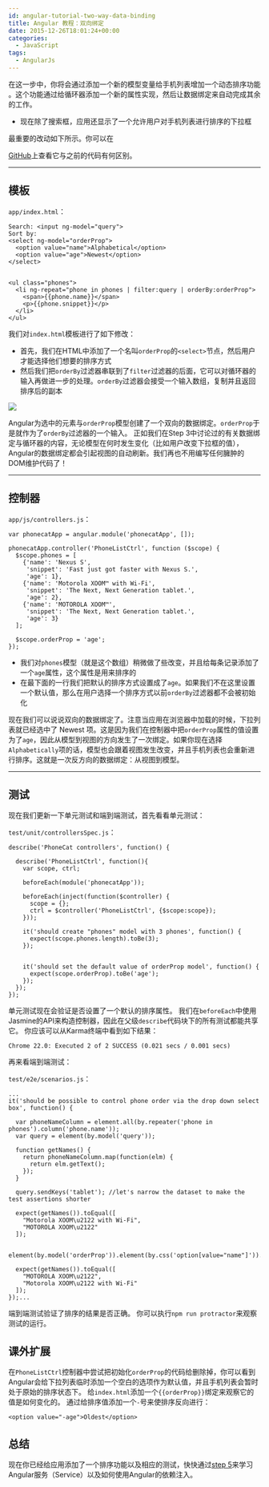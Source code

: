 ```yaml
---
id: angular-tutorial-two-way-data-binding
title: Angular 教程：双向绑定
date: 2015-12-26T18:01:24+00:00
categories:
  - JavaScript
tags:
  - AngularJs
---
```

在这一步中，你将会通过添加一个新的模型变量给手机列表增加一个动态排序功能 。这个功能通过给循环器添加一个新的属性实现，然后让数据绑定来自动完成其余的工作。

  * 现在除了搜索框，应用还显示了一个允许用户对手机列表进行排序的下拉框

<!--more--> 最重要的改动如下所示。你可以在

[GitHub](https://github.com/angular/angular-phonecat/compare/step-3...step-4 "See diff on Github")上查看它与之前的代码有何区别。

* * *

## 模板

`app/index.html`：

```
Search: <input ng-model="query">
Sort by:
<select ng-model="orderProp">
  <option value="name">Alphabetical</option>
  <option value="age">Newest</option>
</select>


<ul class="phones">
  <li ng-repeat="phone in phones | filter:query | orderBy:orderProp">
    <span>{{phone.name}}</span>
    <p>{{phone.snippet}}</p>
  </li>
</ul>
```

我们对`index.html`模板进行了如下修改：

* 首先，我们在HTML中添加了一个名叫`orderProp`的`<select>`节点，然后用户才能选择他们想要的排序方式
* 然后我们把`orderBy`过滤器串联到了`filter`过滤器的后面，它可以对循环器的输入再做进一步的处理。`orderBy`过滤器会接受一个输入数组，复制并且返回排序后的副本

![](https://raw.githubusercontent.com/wxsms/wxsms-img-holder/master/tutorial_04.png)

Angular为选中的元素与`orderProp`模型创建了一个双向的数据绑定。`orderProp`于是就作为了`orderBy`过滤器的一个输入。 正如我们在Step 3中讨论过的有关数据绑定与循环器的内容，无论模型在何时发生变化（比如用户改变下拉框的值），Angular的数据绑定都会引起视图的自动刷新。我们再也不用编写任何臃肿的DOM维护代码了！

* * *

## 控制器

`app/js/controllers.js`：

```
var phonecatApp = angular.module('phonecatApp', []);

phonecatApp.controller('PhoneListCtrl', function ($scope) {
  $scope.phones = [
    {'name': 'Nexus S',
     'snippet': 'Fast just got faster with Nexus S.',
     'age': 1},
    {'name': 'Motorola XOOM™ with Wi-Fi',
     'snippet': 'The Next, Next Generation tablet.',
     'age': 2},
    {'name': 'MOTOROLA XOOM™',
     'snippet': 'The Next, Next Generation tablet.',
     'age': 3}
  ];

  $scope.orderProp = 'age';
});
```

* 我们对`phones`模型（就是这个数组）稍微做了些改变，并且给每条记录添加了一个`age`属性，这个属性是用来排序的
* 在最下面的一行我们把默认的排序方式设置成了`age`。如果我们不在这里设置一个默认值，那么在用户选择一个排序方式以前`orderBy`过滤器都不会被初始化

现在我们可以说说双向的数据绑定了。注意当应用在浏览器中加载的时候，下拉列表就已经选中了 Newest 项。这是因为我们在控制器中把`orderProp`属性的值设置为了`age`，因此从模型到视图的方向发生了一次绑定。如果你现在选择`Alphabetically`项的话，模型也会跟着视图发生改变，并且手机列表也会重新进行排序。这就是一次反方向的数据绑定：从视图到模型。

* * *

## 测试

现在我们更新一下单元测试和端到端测试，首先看看单元测试：
  
`test/unit/controllersSpec.js`：

```
describe('PhoneCat controllers', function() {

  describe('PhoneListCtrl', function(){
    var scope, ctrl;

    beforeEach(module('phonecatApp'));

    beforeEach(inject(function($controller) {
      scope = {};
      ctrl = $controller('PhoneListCtrl', {$scope:scope});
    }));

    it('should create "phones" model with 3 phones', function() {
      expect(scope.phones.length).toBe(3);
    });


    it('should set the default value of orderProp model', function() {
      expect(scope.orderProp).toBe('age');
    });
  });
});
```

单元测试现在会验证是否设置了一个默认的排序属性。 我们在`beforeEach`中使用Jasmine的API来构造控制器，因此在父级`describe`代码块下的所有测试都能共享它。 你应该可以从Karma终端中看到如下结果：

```
Chrome 22.0: Executed 2 of 2 SUCCESS (0.021 secs / 0.001 secs)
```

再来看端到端测试：
  
`test/e2e/scenarios.js`：

```
...
it('should be possible to control phone order via the drop down select box', function() {

  var phoneNameColumn = element.all(by.repeater('phone in phones').column('phone.name'));
  var query = element(by.model('query'));

  function getNames() {
    return phoneNameColumn.map(function(elm) {
      return elm.getText();
    });
  }

  query.sendKeys('tablet'); //let's narrow the dataset to make the test assertions shorter

  expect(getNames()).toEqual([
    "Motorola XOOM\u2122 with Wi-Fi",
    "MOTOROLA XOOM\u2122"
  ]);

  element(by.model('orderProp')).element(by.css('option[value="name"]')).click();

  expect(getNames()).toEqual([
    "MOTOROLA XOOM\u2122",
    "Motorola XOOM\u2122 with Wi-Fi"
  ]);
});...
```

端到端测试验证了排序的结果是否正确。 你可以执行`npm run protractor`来观察测试的运行。

## 课外扩展

在`PhoneListCtrl`控制器中尝试把初始化`orderProp`的代码给删除掉，你可以看到Angular会给下拉列表临时添加一个空白的选项作为默认值，并且手机列表会暂时处于原始的排序状态下。 给`index.html`添加一个`{{orderProp}}`绑定来观察它的值是如何变化的。 通过给排序值添加一个`-`号来使排序反向进行：

```
<option value="-age">Oldest</option>
```

## 总结

现在你已经给应用添加了一个排序功能以及相应的测试，快快通过[step 5](/p/angular-tutorial-xhrs-and-dependency-injection/)来学习Angular服务（Service）以及如何使用Angular的依赖注入。
